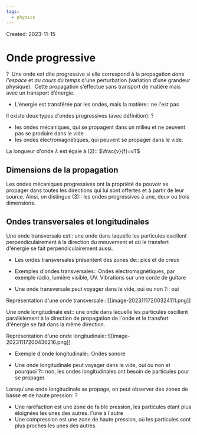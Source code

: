 ```yaml
---
tags:
  - physics
---
```

Created: 2023-11-15

# Onde progressive
?
 Une onde est dite progressive si elle correspond à la propagation _dans l'espace_ et _au cours du temps_ d'une perturbation (variation d'une grandeur physique).
 Cette propagation s’effectue sans transport de matière mais avec un transport d’énergie.
<!--SR:!2023-11-22,1,207-->

- L'énergie est transférée par les ondes, mais la matière:: ne l'est pas
<!--SR:!2023-11-23,3,250-->

Il existe deux types d'ondes progressives (avec définition):
?
- les ondes mécaniques, qui se propagent dans un milieu et ne peuvent pas se produire dans le vide
- les ondes électromagnétiques, qui peuvent se propager dans le vide.
<!--SR:!2023-11-24,2,207-->

La longueur d'onde $\lambda$ est égale à (2):: $\frac{v}{f}=vT$
<!--SR:!2023-11-23,3,250-->

## Dimensions de la propagation
Les ondes mécaniques progressives ont la propriété de pouvoir se propager dans toutes les directions qui lui sont offertes et à partir de leur source. Ainsi, on distingue (3):: les ondes progressives à une, deux ou trois dimensions.
<!--SR:!2023-11-23,3,250-->

## Ondes transversales et longitudinales
Une onde transversale est:: une onde dans laquelle les particules oscillent perpendiculairement à la direction du mouvement et où le transfert d'énergie se fait perpendiculairement aussi.
<!--SR:!2023-11-23,2,227-->
- Les ondes transversales présentent des zones de:: pics et de creux
<!--SR:!2023-11-23,2,230-->
- Exemples d'ondes transversales:: Ondes électromagnétiques, par exemple radio, lumière visible, UV. Vibrations sur une corde de guitare
<!--SR:!2023-11-23,3,250-->
- Une onde transversale peut voyager dans le vide, oui ou non ?:: oui
<!--SR:!2023-11-22,2,247-->

Représentation d'une onde transversale::![[image-20231117200324111.png]]
<!--SR:!2023-11-23,3,250-->


Une onde longitudinale est:: une onde dans laquelle les particules oscillent parallèlement à la direction de propagation de l'onde et le transfert d'énergie se fait dans la même direction.
<!--SR:!2023-11-23,3,250-->

Représentation d'une onde longitudinale::![[image-20231117200436216.png]]
<!--SR:!2023-11-23,2,230-->

- Exemple d'onde longitudinale:: Ondes sonore
<!--SR:!2023-11-26,4,247-->
- Une onde longitudinale peut voyager dans le vide, oui ou non et pourquoi ?:: non, les ondes longitudinales ont besoin de particules pour se propager.
<!--SR:!2023-11-22,2,247-->

Lorsqu'une onde longitudinale se propage, on peut observer des zones de basse et de haute pression:
?
- Une raréfaction est une zone de faible pression, les particules étant plus éloignées les unes des autres. l'une à l'autre
- Une compression est une zone de haute pression, où les particules sont plus proches les unes des autres.
<!--SR:!2023-11-27,5,247-->

